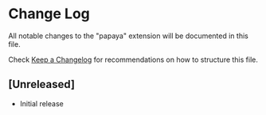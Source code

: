 # Change Log

All notable changes to the "papaya" extension will be documented in this file.

Check [Keep a Changelog](http://keepachangelog.com/) for recommendations on how to structure this file.

## [Unreleased]

- Initial release
